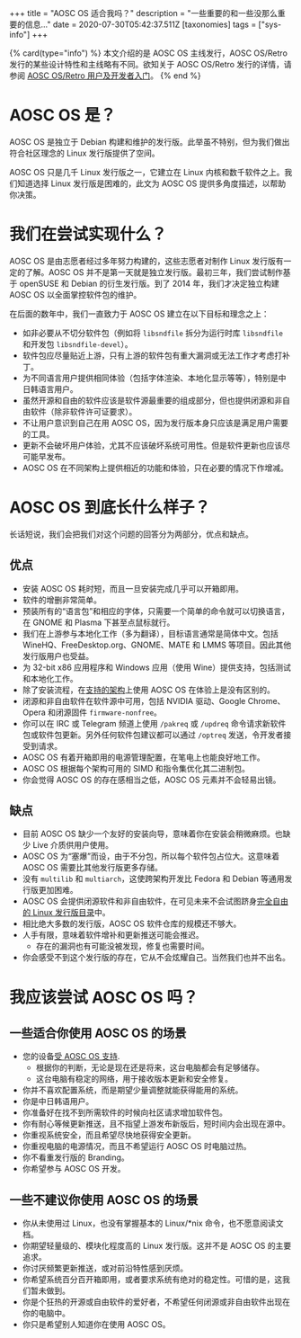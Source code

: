 +++
title = "AOSC OS 适合我吗？"
description = "一些重要的和一些没那么重要的信息..."
date = 2020-07-30T05:42:37.511Z
[taxonomies]
tags = ["sys-info"]
+++

{% card(type="info") %}
本文介绍的是 AOSC OS 主线发行，AOSC OS/Retro 发行的某些设计特性和主线略有不同。欲知关于 AOSC OS/Retro 发行的详情，请参阅 [AOSC OS/Retro 用户及开发者入门](@/aosc-os/retro/intro.md)。
{% end %}

# AOSC OS 是？

AOSC OS 是独立于 Debian 构建和维护的发行版。此举虽不特别，但为我们做出符合社区理念的 Linux 发行版提供了空间。

AOSC OS 只是几千 Linux 发行版之一，它建立在 Linux 内核和数千软件之上。我们知道选择 Linux 发行版是困难的，此文为 AOSC OS 提供多角度描述，以帮助你决策。

# 我们在尝试实现什么？

AOSC OS 是由志愿者经过多年努力构建的，这些志愿者对制作 Linux 发行版有一定的了解。AOSC OS 并不是第一天就是独立发行版。最初三年，我们尝试制作基于 openSUSE 和 Debian 的衍生发行版。到了 2014 年，我们才决定独立构建 AOSC OS 以全面掌控软件包的维护。 

在后面的数年中，我们一直致力于 AOSC OS 建立在以下目标和理念之上：

- 如非必要从不切分软件包（例如将 `libsndfile` 拆分为运行时库 `libsndfile` 和开发包 `libsndfile-devel`）。
- 软件包应尽量贴近上游，只有上游的软件包有重大漏洞或无法工作才考虑打补丁。
- 为不同语言用户提供相同体验（包括字体渲染、本地化显示等等），特别是中日韩语言用户。
- 虽然开源和自由的软件应该是软件源最重要的组成部分，但也提供闭源和非自由软件（除非软件许可证要求）。
- 不让用户意识到自己在用 AOSC OS，因为发行版本身只应该是满足用户需要的工具。
- 更新不会破坏用户体验，尤其不应该破坏系统可用性。但是软件更新也应该尽可能早发布。
- AOSC OS 在不同架构上提供相近的功能和体验，只在必要的情况下作增减。

# AOSC OS 到底长什么样子？

长话短说，我们会把我们对这个问题的回答分为两部分，优点和缺点。

## 优点

- 安装 AOSC OS 耗时短，而且一旦安装完成几乎可以开箱即用。
- 软件的增删非常简单。
- 预装所有的“语言包”和相应的字体，只需要一个简单的命令就可以切换语言，在 GNOME 和 Plasma 下甚至点鼠标就行。
- 我们在上游参与本地化工作（多为翻译），目标语言通常是简体中文。包括 WineHQ、FreeDesktop.org、GNOME、MATE 和 LMMS 等项目。因此其他发行版用户也受益。
- 为 32-bit x86 应用程序和 Windows 应用（使用 Wine）提供支持，包括测试和本地化工作。
- 除了安装流程，在[支持的架构](@/aosc-os/information/arch-support.md)上使用 AOSC OS 在体验上是没有区别的。
- 闭源和非自由软件在软件源中可用，包括 NVIDIA 驱动、Google Chrome、Opera 和闭源固件 `firmware-nonfree`。
- 你可以在 IRC 或 Telegram 频道上使用 `/pakreq` 或 `/updreq` 命令请求新软件包或软件包更新。另外任何软件包建议都可以通过 `/optreq` 发送，令开发者接受到请求。
- AOSC OS 有着开箱即用的电源管理配置，在笔电上也能良好地工作。
- AOSC OS 根据每个架构可用的 SIMD 和指令集优化其二进制包。
- 你会觉得 AOSC OS 的存在感相当之低，AOSC OS 元素并不会轻易出镜。

## 缺点

- 目前 AOSC OS 缺少一个友好的安装向导，意味着你在安装会稍微麻烦。也缺少 Live 介质供用户使用。
- AOSC OS 为“塞爆”而设，由于不分包，所以每个软件包占位大。这意味着 AOSC OS 需要比其他发行版更多存储。
- 没有 `multilib` 和 `multiarch`，这使跨架构开发比 Fedora 和 Debian 等通用发行版更加困难。
- AOSC OS 会提供闭源软件和非自由软件，在可见未来不会试图跻身[完全自由的 Linux 发行版目录](https://www.gnu.org/distros/free-distros.en.html)中。
- 相比绝大多数的发行版，AOSC OS 软件仓库的规模还不够大。
- 人手有限，意味着软件增补和更新推送可能会推迟。
  - 存在的漏洞也有可能没被发现，修复也需要时间。
- 你会感受不到这个发行版的存在，它从不会炫耀自己。当然我们也并不出名。

# 我应该尝试 AOSC OS 吗？

## 一些适合你使用 AOSC OS 的场景

- 您的设备[受 AOSC OS 支持](@/aosc-os/information/arch-support.md).
  - 根据你的判断，无论是现在还是将来，这台电脑都会有足够储存。
  - 这台电脑有稳定的网络，用于接收版本更新和安全修复。
- 你并不喜欢配置系统，而是期望少量调整就能获得能用的系统。
- 你是中日韩语用户。
- 你准备好在找不到所需软件的时候向社区请求增加软件包。
- 你有耐心等候更新推送，且不指望上游发布新版后，短时间内会出现在源中。
- 你重视系统安全，而且希望尽快地获得安全更新。
- 你重视电脑的电源情况，而且不希望运行 AOSC OS 时电脑过热。
- 你不看重发行版的 Branding。
- 你希望参与 AOSC OS 开发。

## 一些不建议你使用 AOSC OS 的场景

- 你从未使用过 Linux，也没有掌握基本的 Linux/\*nix 命令，也不愿意阅读文档。
- 你期望轻量级的、模块化程度高的 Linux 发行版。这并不是 AOSC OS 的主要追求。
- 你讨厌频繁更新推送，或对前沿特性感到厌烦。
- 你希望系统百分百开箱即用，或者要求系统有绝对的稳定性。可惜的是，这我们暂未做到。
- 你是个狂热的开源或自由软件的爱好者，不希望任何闭源或非自由软件出现在你的电脑中。
- 你只是希望别人知道你在使用 AOSC OS。
